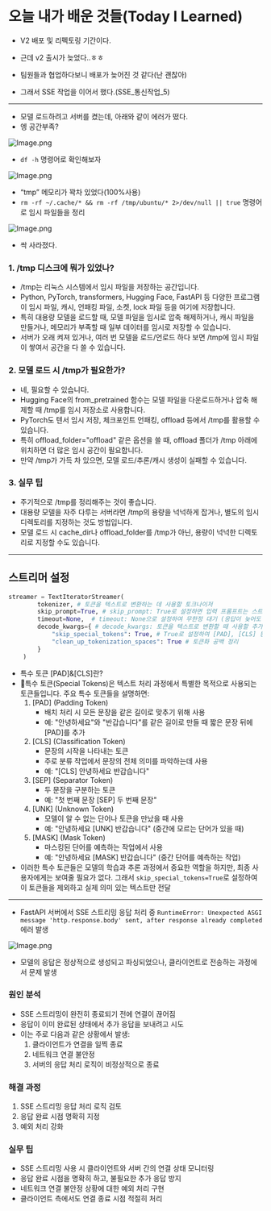 # 오늘 내가 배운 것들(Today I Learned)

- V2 배포 및 리펙토링 기간이다.
- 근데 v2 출시가 늦었다..ㅎㅎ
- 팀원들과 협업하다보니 배포가 늦어진 것 같다(난 괜찮아)

- 그래서 SSE 작업을 이어서 했다.(SSE_통신작업_5)

---

- 모델 로드하려고 서버를 켰는데, 아래와 같이 에러가 떴다.
- 엥 공간부족?

![Image.png](https://resv2.craft.do/user/full/641ffdb9-6693-37da-6dbd-e78e1756c2de/doc/3c17d71c-25ef-2249-36c5-6ac2c9747d25/BF26F62E-3193-418E-A027-F2F8B5A4036D_2/HZJiO7CdamNTzxbxxTLnCeMQEE1bFjaWZOYP4A5sIaoz/Image.png)

- `df -h` 명령어로 확인해보자

![Image.png](https://resv2.craft.do/user/full/641ffdb9-6693-37da-6dbd-e78e1756c2de/doc/3c17d71c-25ef-2249-36c5-6ac2c9747d25/8C22AEAE-8C03-48B1-AF85-92712FDA6657_2/Qn20h2kTEy0doE1O2paHHtBAAhti7cdYI1DifPxlIJEz/Image.png)

- “tmp” 메모리가 꽉차 있었다(100%사용)
- `rm -rf ~/.cache/* && rm -rf /tmp/ubuntu/* 2>/dev/null || true` 명령어로 임시 파일들을 정리

![Image.png](https://resv2.craft.do/user/full/641ffdb9-6693-37da-6dbd-e78e1756c2de/doc/3c17d71c-25ef-2249-36c5-6ac2c9747d25/40408A4C-3236-4CB8-B3D6-C8C11E92AE48_2/3YH8Dywg3xz5ZZHH4Y02QDroCU2Uf0sPchDbR3lJnigz/Image.png)

- 싹 사라졌다.

### 1. /tmp 디스크에 뭐가 있었나?

- /tmp는 리눅스 시스템에서 임시 파일을 저장하는 공간입니다.
- Python, PyTorch, transformers, Hugging Face, FastAPI 등 다양한 프로그램이 임시 파일, 캐시, 언패킹 파일, 소켓, lock 파일 등을 여기에 저장합니다.
- 특히 대용량 모델을 로드할 때, 모델 파일을 임시로 압축 해제하거나, 캐시 파일을 만들거나, 메모리가 부족할 때 일부 데이터를 임시로 저장할 수 있습니다.
- 서버가 오래 켜져 있거나, 여러 번 모델을 로드/언로드 하다 보면 /tmp에 임시 파일이 쌓여서 공간을 다 쓸 수 있습니다.

### 2. 모델 로드 시 /tmp가 필요한가?

- 네, 필요할 수 있습니다.
- Hugging Face의 from_pretrained 함수는 모델 파일을 다운로드하거나 압축 해제할 때 /tmp를 임시 저장소로 사용합니다.
- PyTorch도 텐서 임시 저장, 체크포인트 언패킹, offload 등에서 /tmp를 활용할 수 있습니다.
- 특히 offload_folder="offload" 같은 옵션을 쓸 때, offload 폴더가 /tmp 아래에 위치하면 더 많은 임시 공간이 필요합니다.
- 만약 /tmp가 가득 차 있으면, 모델 로드/추론/캐시 생성이 실패할 수 있습니다.

### 3. 실무 팁

- 주기적으로 /tmp를 정리해주는 것이 좋습니다.
- 대용량 모델을 자주 다루는 서버라면 /tmp의 용량을 넉넉하게 잡거나, 별도의 임시 디렉토리를 지정하는 것도 방법입니다.
- 모델 로드 시 cache_dir나 offload_folder를 /tmp가 아닌, 용량이 넉넉한 디렉토리로 지정할 수도 있습니다.

---

## 스트리머 설정

```python
streamer = TextIteratorStreamer(
        tokenizer, # 토큰을 텍스트로 변환하는 데 사용할 토크나이저
        skip_prompt=True, # skip_prompt: True로 설정하면 입력 프롬프트는 스트리밍에서 제외하고 모델의 응답만 스트리밍
        timeout=None,  # timeout: None으로 설정하여 무한정 대기 (응답이 늦어도 연결 유지)
        decode_kwargs={ # decode_kwargs: 토큰을 텍스트로 변환할 때 사용할 추가 옵션
            "skip_special_tokens": True, # True로 설정하여 [PAD], [CLS] 등의 특수 토큰을 제외
            "clean_up_tokenization_spaces": True # 토큰화 공백 정리
        }
    )
```

- 특수 토큰 [PAD]&[CLS]란?
- 특수 토큰(Special Tokens)은 텍스트 처리 과정에서 특별한 목적으로 사용되는 토큰들입니다. 주요 특수 토큰들을 설명하면:
    1. [PAD] (Padding Token)
        - 배치 처리 시 모든 문장을 같은 길이로 맞추기 위해 사용
        - 예: "안녕하세요"와 "반갑습니다"를 같은 길이로 만들 때 짧은 문장 뒤에 [PAD]를 추가
    2. [CLS] (Classification Token)
        - 문장의 시작을 나타내는 토큰
        - 주로 분류 작업에서 문장의 전체 의미를 파악하는데 사용
        - 예: "[CLS] 안녕하세요 반갑습니다"
    3. [SEP] (Separator Token)
        - 두 문장을 구분하는 토큰
        - 예: "첫 번째 문장 [SEP] 두 번째 문장"
    4. [UNK] (Unknown Token)
        - 모델이 알 수 없는 단어나 토큰을 만났을 때 사용
        - 예: "안녕하세요 [UNK] 반갑습니다" (중간에 모르는 단어가 있을 때)
    5. [MASK] (Mask Token)
        - 마스킹된 단어를 예측하는 작업에서 사용
        - 예: "안녕하세요 [MASK] 반갑습니다" (중간 단어를 예측하는 작업)
- 이러한 특수 토큰들은 모델의 학습과 추론 과정에서 중요한 역할을 하지만, 최종 사용자에게는 보여줄 필요가 없다. 그래서 `skip_special_tokens=True`로 설정하여 이 토큰들을 제외하고 실제 의미 있는 텍스트만 전달

---

- FastAPI 서버에서 SSE 스트리밍 응답 처리 중 `RuntimeError: Unexpected ASGI message 'http.response.body' sent, after response already completed` 에러 발생

![Image.png](https://resv2.craft.do/user/full/641ffdb9-6693-37da-6dbd-e78e1756c2de/doc/3c17d71c-25ef-2249-36c5-6ac2c9747d25/AC7BB962-FB44-4CC3-8226-624949488444_2/LyycY5qleNnYHEhaX4XQNTxO9SwLE10s9kPmPUYuIgEz/Image.png)

- 모델의 응답은 정상적으로 생성되고 파싱되었으나, 클라이언트로 전송하는 과정에서 문제 발생

### 원인 분석

- SSE 스트리밍이 완전히 종료되기 전에 연결이 끊어짐
- 응답이 이미 완료된 상태에서 추가 응답을 보내려고 시도
- 이는 주로 다음과 같은 상황에서 발생:
  1. 클라이언트가 연결을 일찍 종료
  2. 네트워크 연결 불안정
  3. 서버의 응답 처리 로직이 비정상적으로 종료

### 해결 과정

1. SSE 스트리밍 응답 처리 로직 검토
2. 응답 완료 시점 명확히 지정
3. 예외 처리 강화

### 실무 팁

- SSE 스트리밍 사용 시 클라이언트와 서버 간의 연결 상태 모니터링
- 응답 완료 시점을 명확히 하고, 불필요한 추가 응답 방지
- 네트워크 연결 불안정 상황에 대한 예외 처리 구현
- 클라이언트 측에서도 연결 종료 시점 적절히 처리